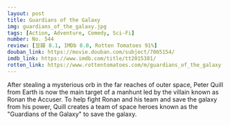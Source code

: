 ```yaml
---
layout: post 
title: Guardians of the Galaxy
img: guardians_of_the_galaxy.jpg
tags: [Action, Adventure, Comedy, Sci-Fi]
number: No. 544
review: [豆瓣 8.1, IMDb 8.0, Rotten Tomatoes 91%]
douban_link: https://movie.douban.com/subject/7065154/
imdb_link: https://www.imdb.com/title/tt2015381/
rotten_link: https://www.rottentomatoes.com/m/guardians_of_the_galaxy
---
```


After stealing a mysterious orb in the far reaches of outer space, Peter Quill from Earth is now the main target of a manhunt led by the villain known as Ronan the Accuser. To help fight Ronan and his team and save the galaxy from his power, Quill creates a team of space heroes known as the "Guardians of the Galaxy" to save the galaxy.